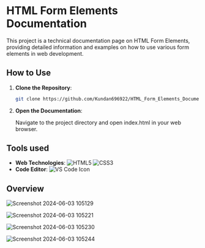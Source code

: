 # HTML Form Elements Documentation

This project is a technical documentation page on HTML Form Elements, providing detailed information and examples on how to use various form elements in web development.

## How to Use

1. **Clone the Repository**: 
   ```bash
   git clone https://github.com/Kundan696922/HTML_Form_Elements_Documentation.git
2. **Open the Documentation**:

   Navigate to the project directory and open index.html in your web browser.

## Tools used

 - **Web Technologies**: ![HTML5](https://img.shields.io/badge/-HTML5-E34F26?style=flat&logo=html5&logoColor=white) ![CSS3](https://img.shields.io/badge/-CSS3-1572B6?style=flat&logo=css3&logoColor=white)
 - **Code Editor**: ![VS Code Icon](https://cdn.jsdelivr.net/gh/devicons/devicon/icons/visualstudio/visualstudio-plain.svg)

## Overview
![Screenshot 2024-06-03 105129](https://github.com/Kundan696922/HTML_Form_Elements_Documentation/assets/159406079/9016e52f-2282-46f9-a411-86b870a40920)

![Screenshot 2024-06-03 105221](https://github.com/Kundan696922/HTML_Form_Elements_Documentation/assets/159406079/ecfd2081-8f47-4fe8-9fbb-62acdb8006d1)

![Screenshot 2024-06-03 105230](https://github.com/Kundan696922/HTML_Form_Elements_Documentation/assets/159406079/9d35ef07-4c05-4e2c-bfa3-51b751c63b9f)

![Screenshot 2024-06-03 105244](https://github.com/Kundan696922/HTML_Form_Elements_Documentation/assets/159406079/8a06d20e-3115-43b2-9a25-adf0d04e4c37)
